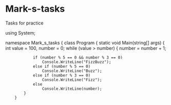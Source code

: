 # Mark-s-tasks
Tasks for practice 

using System;

namespace Mark_s_tasks
{
    class Program
    {
        static void Main(string[] args)
        {
            int value = 100, number = 0;
            while (value > number)
            {
                number = number + 1;

                if (number % 5 == 0 && number % 3 == 0)
                    Console.WriteLine("FizzBuzz");
                else if (number % 5 == 0)
                    Console.WriteLine("Buzz");
                else if (number % 3 == 0)
                    Console.WriteLine("Fizz");
                else
                    Console.WriteLine(number);
            }
        }




















